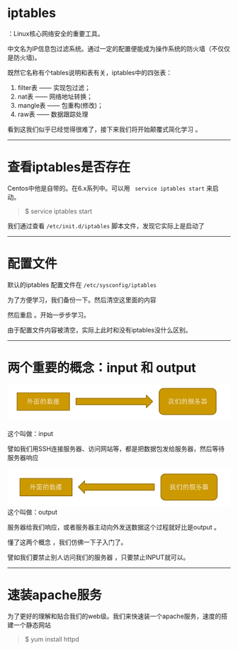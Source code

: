 # iptables
：Linux核心网络安全的重要工具。

中文名为IP信息包过滤系统。通过一定的配置便能成为操作系统的防火墙（不仅仅是防火墙\)。

既然它名称有个tables说明和表有关，iptables中的四张表：

1. filter表 —— 实现包过滤；
2. nat表 —— 网络地址转换；
3. mangle表 —— 包重构\(修改\)；
4. raw表 —— 数据跟踪处理

看到这我们似乎已经觉得很难了，接下来我们将开始颠覆式简化学习
。

---

# 查看iptables是否存在

Centos中他是自带的。在6.x系列中。可以用 `
service iptables start` 来启动。

> $ service iptables start

我们通过查看 `/etc/init.d/iptables` 脚本文件，发现它实际上是启动了

---

# 配置文件

默认的iptables 配置文件在
 `/etc/sysconfig/iptables 
`

为了方便学习，我们备份一下。然后清空这里面的内容

然后重启
。开始一步步学习。

由于配置文件内容被清空，实际上此时和没有iptables没什么区别。

---

# 两个重要的概念：input 和 output

![](/assets/05f4f25a-de27-4f27-ba36-7dd21c833e8fimport.png)

这个叫做：input



譬如我们用SSH连接服务器、访问网站等，都是把数据包发给服务器，然后等待服务器响应

![](/assets/9d4a564f-0d2e-484a-bf2f-3bee2393d709import.png)这个叫做：output



服务器给我们响应，或者服务器主动向外发送数据这个过程就好比是output
。

懂了这两个概念
，我们仿佛一下子入门了。

譬如我们要禁止别人访问我们的服务器 ，只要禁止INPUT就可以。

---

# 速装apache服务

为了更好的理解和贴合我们的web级。我们来快速装一个apache服务，速度的搭建一个静态网站


> $ yum install httpd



